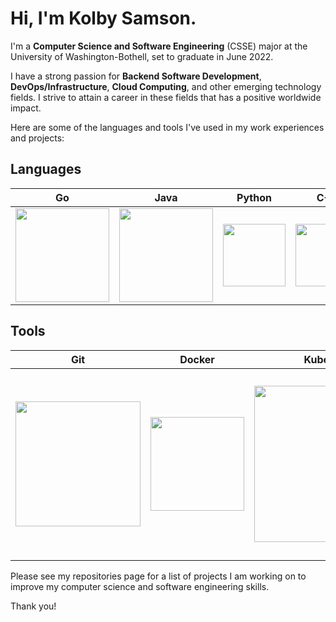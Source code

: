 # Hi, I'm Kolby Samson.

I'm a **Computer Science and Software Engineering** (CSSE) major at the University of Washington-Bothell, set to graduate in June 2022.

I have a strong passion for **Backend Software Development**, **DevOps/Infrastructure**, **Cloud Computing**, and other emerging technology fields. I strive to attain a career in these fields that has a positive worldwide impact. 

Here are some of the languages and tools I've used in my work experiences and projects:

## Languages
<center>

Go             |  Java | Python | C++ | SQL
:-------------------------:|:-------------------------:|:------------------:|:-------------:|:-------------:
<img src="https://upload.wikimedia.org/wikipedia/commons/thumb/0/05/Go_Logo_Blue.svg/1200px-Go_Logo_Blue.svg.png" width=150px>  |  <img src="https://1000logos.net/wp-content/uploads/2020/09/Java-Logo.png" width=150px> | <img src="https://upload.wikimedia.org/wikipedia/commons/thumb/c/c3/Python-logo-notext.svg/2048px-Python-logo-notext.svg.png" width=100px> | <img src="https://upload.wikimedia.org/wikipedia/commons/thumb/1/18/ISO_C%2B%2B_Logo.svg/1822px-ISO_C%2B%2B_Logo.svg.png" width=100px> | <img src="https://bs-uploads.toptal.io/blackfish-uploads/components/skill_page/content/logo_file/logo/195568/sql-64a6e0f07773cf17581e76ca09e17dbc.png" width=150px>

</center>

## Tools
<center>

Git             |  Docker | Kubernetes | MongoDB | SQL
:-------------------------:|:-------------------------:|:------------------:|:-------------:|:-------------:
<img src="https://upload.wikimedia.org/wikipedia/commons/thumb/e/e0/Git-logo.svg/1280px-Git-logo.svg.png" width=200px>  |  <img src="https://www.docker.com/sites/default/files/d8/2019-07/vertical-logo-monochromatic.png" width=150px> | <img src="https://logos-download.com/wp-content/uploads/2018/09/Kubernetes_Logo.png" width=250px> | <img src="https://techcrunch.com/wp-content/uploads/2019/06/MongoDB_Logo_FullColorBlack_RGB.png" width=250px> | <img src="https://download.logo.wine/logo/Microsoft_Azure/Microsoft_Azure-Logo.wine.png" width=300px>

</center>

Please see my repositories page for a list of projects I am working on to improve my computer science and software engineering skills.

Thank you!

